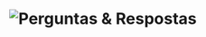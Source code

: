 <h1 align="center">
    <img alt="Perguntas & Respostas" title="#PerguntasERespostas" src="https://www.canva.com/design/DAFd7t531l8/43tWxVlLcFFnuIkal8Zqqg/edit?utm_content=DAFd7t531l8&utm_campaign=designshare&utm_medium=link2&utm_source=sharebutton" />
</h1>

